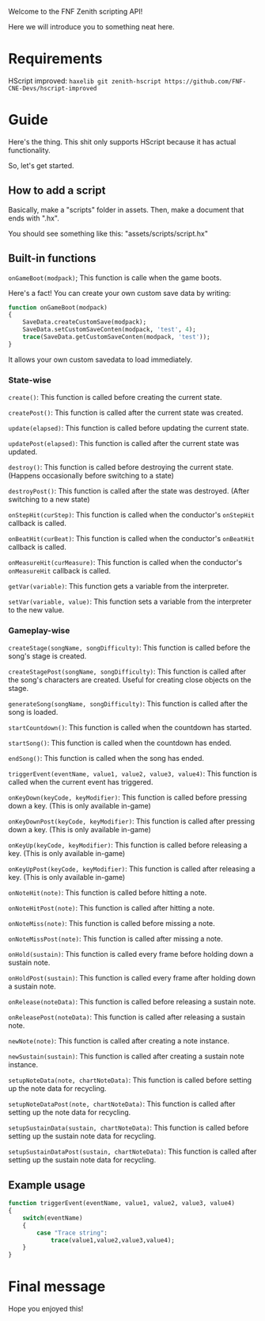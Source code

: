 Welcome to the FNF Zenith scripting API!

Here we will introduce you to something neat here.

# Requirements

HScript improved: ``haxelib git zenith-hscript https://github.com/FNF-CNE-Devs/hscript-improved``

# Guide

Here's the thing. This shit only supports HScript because it has actual functionality.

So, let's get started.

## How to add a script

Basically, make a "scripts" folder in assets. Then, make a document that ends with ".hx".

You should see something like this: "assets/scripts/script.hx"

## Built-in functions

``onGameBoot(modpack)``; This function is calle when the game boots.

Here's a fact! You can create your own custom save data by writing:

```haxe
function onGameBoot(modpack)
{
    SaveData.createCustomSave(modpack);
    SaveData.setCustomSaveConten(modpack, 'test', 4);
    trace(SaveData.getCustomSaveConten(modpack, 'test'));
}
```

It allows your own custom savedata to load immediately.

### State-wise

``create()``: This function is called before creating the current state.

``createPost()``: This function is called after the current state was created.

``update(elapsed)``: This function is called before updating the current state.

``updatePost(elapsed)``: This function is called after the current state was updated.

``destroy()``: This function is called before destroying the current state. (Happens occasionally before switching to a state)

``destroyPost()``: This function is called after the state was destroyed. (After switching to a new state)

``onStepHit(curStep)``: This function is called when the conductor's ``onStepHit`` callback is called.

``onBeatHit(curBeat)``: This function is called when the conductor's ``onBeatHit`` callback is called.

``onMeasureHit(curMeasure)``: This function is called when the conductor's ``onMeasureHit`` callback is called.

``getVar(variable)``: This function gets a variable from the interpreter.

``setVar(variable, value)``: This function sets a variable from the interpreter to the new value.

### Gameplay-wise

``createStage(songName, songDifficulty)``: This function is called before the song's stage is created.

``createStagePost(songName, songDifficulty)``: This function is called after the song's characters are created. Useful for creating close objects on the stage.

``generateSong(songName, songDifficulty)``: This function is called after the song is loaded.

``startCountdown()``: This function is called when the countdown has started.

``startSong()``: This function is called when the countdown has ended.

``endSong()``: This function is called when the song has ended.

``triggerEvent(eventName, value1, value2, value3, value4)``: This function is called when the current event has triggered.

``onKeyDown(keyCode, keyModifier)``: This function is called before pressing down a key. (This is only available in-game)

``onKeyDownPost(keyCode, keyModifier)``: This function is called after pressing down a key. (This is only available in-game)

``onKeyUp(keyCode, keyModifier)``: This function is called before releasing a key. (This is only available in-game)

``onKeyUpPost(keyCode, keyModifier)``: This function is called after releasing a key. (This is only available in-game)

``onNoteHit(note)``: This function is called before hitting a note.

``onNoteHitPost(note)``: This function is called after hitting a note.

``onNoteMiss(note)``: This function is called before missing a note.

``onNoteMissPost(note)``: This function is called after missing a note.

``onHold(sustain)``: This function is called every frame before holding down a sustain note.

``onHoldPost(sustain)``: This function is called every frame after holding down a sustain note.

``onRelease(noteData)``: This function is called before releasing a sustain note.

``onReleasePost(noteData)``: This function is called after releasing a sustain note.

``newNote(note)``: This function is called after creating a note instance.

``newSustain(sustain)``: This function is called after creating a sustain note instance.

``setupNoteData(note, chartNoteData)``: This function is called before setting up the note data for recycling.

``setupNoteDataPost(note, chartNoteData)``: This function is called after setting up the note data for recycling.

``setupSustainData(sustain, chartNoteData)``: This function is called before setting up the sustain note data for recycling.

``setupSustainDataPost(sustain, chartNoteData)``: This function is called after setting up the sustain note data for recycling.

## Example usage

```haxe
function triggerEvent(eventName, value1, value2, value3, value4)
{
	switch(eventName)
	{
		case "Trace string":
			trace(value1,value2,value3,value4);
	}
}
```

# Final message

Hope you enjoyed this!
